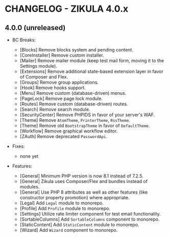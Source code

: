 # CHANGELOG - ZIKULA 4.0.x

## 4.0.0 (unreleased)

- BC Breaks:
  - [Blocks] Remove blocks system and pending content.
  - [CoreInstaller] Remove custom installer.
  - [Mailer] Remove mailer module (keep test mail form, moving it to the Settings module).
  - [Extensions] Remove additional state-based extension layer in favor of Composer and Flex.
  - [Groups] Remove group applications.
  - [Hook] Remove hooks support.
  - [Menu] Remove custom (database-driven) menus.
  - [PageLock] Remove page lock module.
  - [Routes] Remove custom (database-driven) routes.
  - [Search] Remove search module.
  - [SecurityCenter] Remove PHPIDS in favor of your server's WAF.
  - [Theme] Remove `AtomTheme`, `PrinterTheme`, `RssTheme`.
  - [Theme] Remove old `BootstrapTheme` in favor of `DefaultTheme`.
  - [Workflow] Remove graphical workflow editor.
  - [ZAuth] Remove deprecated `PasswordApi`.

- Fixes:
  - none yet

- Features:
  - [General] Minimum PHP version is now 8.1 instead of 7.2.5.
  - [General] Zikula uses Composer/Flex and bundles instead of modules.
  - [General] Use PHP 8 attributes as well as other features (like constructor property promotion) where appropriate.
  - [Legal] Add `Legal` module to monorepo.
  - [Profile] Add `Profile` module to monorepo.
  - [Settings] Utilize rate limiter component for test email functionality.
  - [SortableColumns] Add `SortableColumns` component to monorepo.
  - [StaticContent] Add `StaticContent` module to monorepo.
  - [Wizard] Add `Wizard` component to monorepo.
